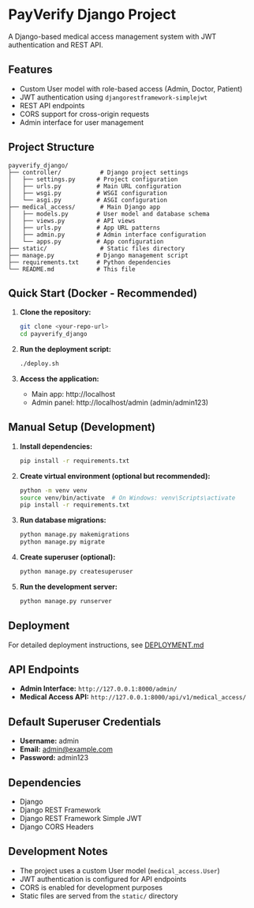 # PayVerify Django Project

A Django-based medical access management system with JWT authentication and REST API.

## Features

- Custom User model with role-based access (Admin, Doctor, Patient)
- JWT authentication using `djangorestframework-simplejwt`
- REST API endpoints
- CORS support for cross-origin requests
- Admin interface for user management

## Project Structure

```
payverify_django/
├── controller/           # Django project settings
│   ├── settings.py      # Project configuration
│   ├── urls.py          # Main URL configuration
│   ├── wsgi.py          # WSGI configuration
│   └── asgi.py          # ASGI configuration
├── medical_access/       # Main Django app
│   ├── models.py        # User model and database schema
│   ├── views.py         # API views
│   ├── urls.py          # App URL patterns
│   ├── admin.py         # Admin interface configuration
│   └── apps.py          # App configuration
├── static/               # Static files directory
├── manage.py            # Django management script
├── requirements.txt     # Python dependencies
└── README.md            # This file
```

## Quick Start (Docker - Recommended)

1. **Clone the repository:**
   ```bash
   git clone <your-repo-url>
   cd payverify_django
   ```

2. **Run the deployment script:**
   ```bash
   ./deploy.sh
   ```

3. **Access the application:**
   - Main app: http://localhost
   - Admin panel: http://localhost/admin (admin/admin123)

## Manual Setup (Development)

1. **Install dependencies:**
   ```bash
   pip install -r requirements.txt
   ```

2. **Create virtual environment (optional but recommended):**
   ```bash
   python -m venv venv
   source venv/bin/activate  # On Windows: venv\Scripts\activate
   pip install -r requirements.txt
   ```

3. **Run database migrations:**
   ```bash
   python manage.py makemigrations
   python manage.py migrate
   ```

4. **Create superuser (optional):**
   ```bash
   python manage.py createsuperuser
   ```

5. **Run the development server:**
   ```bash
   python manage.py runserver
   ```

## Deployment

For detailed deployment instructions, see [DEPLOYMENT.md](DEPLOYMENT.md)

## API Endpoints

- **Admin Interface:** `http://127.0.0.1:8000/admin/`
- **Medical Access API:** `http://127.0.0.1:8000/api/v1/medical_access/`

## Default Superuser Credentials

- **Username:** admin
- **Email:** admin@example.com
- **Password:** admin123

## Dependencies

- Django
- Django REST Framework
- Django REST Framework Simple JWT
- Django CORS Headers

## Development Notes

- The project uses a custom User model (`medical_access.User`)
- JWT authentication is configured for API endpoints
- CORS is enabled for development purposes
- Static files are served from the `static/` directory
